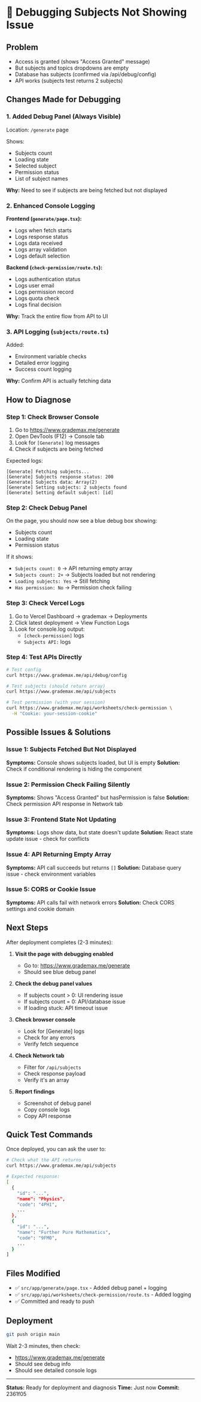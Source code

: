 # 🐛 Debugging Subjects Not Showing Issue

## Problem
- Access is granted (shows "Access Granted" message)
- But subjects and topics dropdowns are empty
- Database has subjects (confirmed via /api/debug/config)
- API works (subjects test returns 2 subjects)

## Changes Made for Debugging

### 1. Added Debug Panel (Always Visible)
Location: `/generate` page

Shows:
- Subjects count
- Loading state
- Selected subject
- Permission status
- List of subject names

**Why:** Need to see if subjects are being fetched but not displayed

### 2. Enhanced Console Logging

**Frontend (`generate/page.tsx`):**
- Logs when fetch starts
- Logs response status
- Logs data received
- Logs array validation
- Logs default selection

**Backend (`check-permission/route.ts`):**
- Logs authentication status
- Logs user email
- Logs permission record
- Logs quota check
- Logs final decision

**Why:** Track the entire flow from API to UI

### 3. API Logging (`subjects/route.ts`)

Added:
- Environment variable checks
- Detailed error logging
- Success count logging

**Why:** Confirm API is actually fetching data

## How to Diagnose

### Step 1: Check Browser Console
1. Go to https://www.grademax.me/generate
2. Open DevTools (F12) → Console tab
3. Look for `[Generate]` log messages
4. Check if subjects are being fetched

Expected logs:
```
[Generate] Fetching subjects...
[Generate] Subjects response status: 200
[Generate] Subjects data: Array(2)
[Generate] Setting subjects: 2 subjects found
[Generate] Setting default subject: [id]
```

### Step 2: Check Debug Panel
On the page, you should now see a blue debug box showing:
- Subjects count
- Loading state
- Permission status

If it shows:
- `Subjects count: 0` → API returning empty array
- `Subjects count: 2+` → Subjects loaded but not rendering
- `Loading subjects: Yes` → Still fetching
- `Has permission: No` → Permission check failing

### Step 3: Check Vercel Logs
1. Go to Vercel Dashboard → grademax → Deployments
2. Click latest deployment → View Function Logs
3. Look for console.log output:
   - `[check-permission]` logs
   - `Subjects API:` logs

### Step 4: Test APIs Directly

```bash
# Test config
curl https://www.grademax.me/api/debug/config

# Test subjects (should return array)
curl https://www.grademax.me/api/subjects

# Test permission (with your session)
curl https://www.grademax.me/api/worksheets/check-permission \
  -H "Cookie: your-session-cookie"
```

## Possible Issues & Solutions

### Issue 1: Subjects Fetched But Not Displayed
**Symptoms:** Console shows subjects loaded, but UI is empty
**Solution:** Check if conditional rendering is hiding the component

### Issue 2: Permission Check Failing Silently
**Symptoms:** Shows "Access Granted" but hasPermission is false
**Solution:** Check permission API response in Network tab

### Issue 3: Frontend State Not Updating
**Symptoms:** Logs show data, but state doesn't update
**Solution:** React state update issue - check for conflicts

### Issue 4: API Returning Empty Array
**Symptoms:** API call succeeds but returns `[]`
**Solution:** Database query issue - check environment variables

### Issue 5: CORS or Cookie Issue
**Symptoms:** API calls fail with network errors
**Solution:** Check CORS settings and cookie domain

## Next Steps

After deployment completes (2-3 minutes):

1. **Visit the page with debugging enabled**
   - Go to: https://www.grademax.me/generate
   - Should see blue debug panel

2. **Check the debug panel values**
   - If subjects count > 0: UI rendering issue
   - If subjects count = 0: API/database issue
   - If loading stuck: API timeout issue

3. **Check browser console**
   - Look for [Generate] logs
   - Check for any errors
   - Verify fetch sequence

4. **Check Network tab**
   - Filter for `/api/subjects`
   - Check response payload
   - Verify it's an array

5. **Report findings**
   - Screenshot of debug panel
   - Copy console logs
   - Copy API response

## Quick Test Commands

Once deployed, you can ask the user to:

```bash
# Check what the API returns
curl https://www.grademax.me/api/subjects

# Expected response:
[
  {
    "id": "...",
    "name": "Physics",
    "code": "4PH1",
    ...
  },
  {
    "id": "...",
    "name": "Further Pure Mathematics",
    "code": "9FM0",
    ...
  }
]
```

## Files Modified

- ✅ `src/app/generate/page.tsx` - Added debug panel + logging
- ✅ `src/app/api/worksheets/check-permission/route.ts` - Added logging
- ✅ Committed and ready to push

## Deployment

```bash
git push origin main
```

Wait 2-3 minutes, then check:
- https://www.grademax.me/generate
- Should see debug info
- Should see detailed console logs

---

**Status:** Ready for deployment and diagnosis
**Time:** Just now
**Commit:** 2361f05
